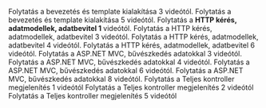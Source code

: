 ﻿Folytatás a bevezetés és template kialakítása 3 videótól.
Folytatás a bevezetés és template kialakítása 5 videótól.
Folytatás a **HTTP kérés, adatmodellek, adatbevitel 1** videótól.
Folytatás a HTTP kérés, adatmodellek, adatbevitel 3 videótól.
Folytatás a HTTP kérés, adatmodellek, adatbevitel 4 videótól.
Folytatás a HTTP kérés, adatmodellek, adatbevitel 6 videótól.
Folytatás a ASP.NET MVC, bűvészkedés adatokkal 3 videótól.
Folytatás a ASP.NET MVC, bűvészkedés adatokkal 4 videótól.
Folytatás a ASP.NET MVC, bűvészkedés adatokkal 6 videótól.
Folytatás a ASP.NET MVC, bűvészkedés adatokkal 8 videótól.
Folytatás a Teljes kontroller megjelenítés 1 videótól
Folytatás a Teljes kontroller megjelenítés 2 videótól
Folytatás a Teljes kontroller megjelenítés 5 videótól




